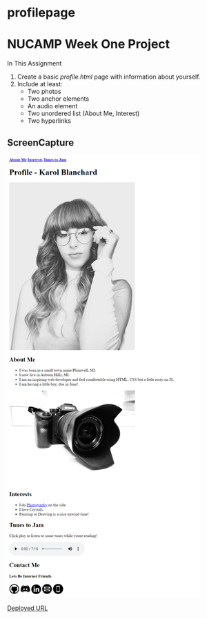 # profilepage
# NUCAMP Week One Project
In This Assignment 
1. Create a basic <em>profile.html</em> page with information about yourself.
2. Include at least:
    * Two photos
    * Two anchor elements
    * An audio element
    * Two unordered list (About Me, Interest)
    * Two hyperlinks

## ScreenCapture
![Screenshot of profile page](/images/screencapture-KBprofile.png)

[Deployed URL](https://karolo1998.github.io/profilepage/)
